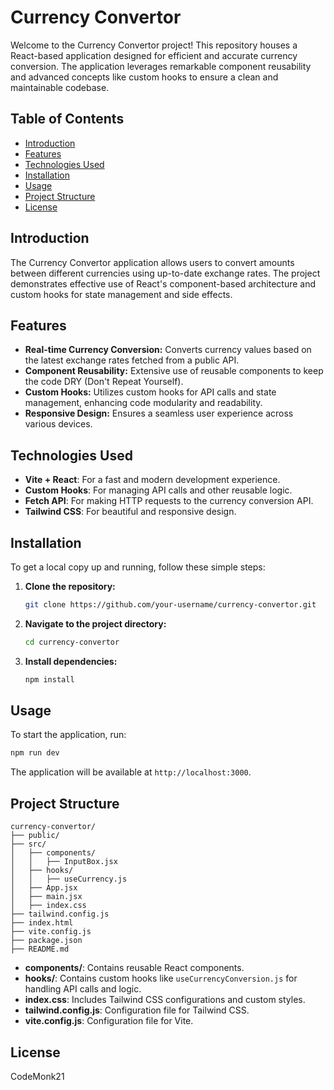 # Currency Convertor

Welcome to the Currency Convertor project! This repository houses a React-based application designed for efficient and accurate currency conversion. The application leverages remarkable component reusability and advanced concepts like custom hooks to ensure a clean and maintainable codebase.

## Table of Contents

- [Introduction](#introduction)
- [Features](#features)
- [Technologies Used](#technologies-used)
- [Installation](#installation)
- [Usage](#usage)
- [Project Structure](#project-structure)
- [License](#license)

## Introduction

The Currency Convertor application allows users to convert amounts between different currencies using up-to-date exchange rates. The project demonstrates effective use of React's component-based architecture and custom hooks for state management and side effects.

## Features

- **Real-time Currency Conversion:** Converts currency values based on the latest exchange rates fetched from a public API.
- **Component Reusability:** Extensive use of reusable components to keep the code DRY (Don't Repeat Yourself).
- **Custom Hooks:** Utilizes custom hooks for API calls and state management, enhancing code modularity and readability.
- **Responsive Design:** Ensures a seamless user experience across various devices.

## Technologies Used

- **Vite + React**: For a fast and modern development experience.
- **Custom Hooks**: For managing API calls and other reusable logic.
- **Fetch API**: For making HTTP requests to the currency conversion API.
- **Tailwind CSS**: For beautiful and responsive design.

## Installation

To get a local copy up and running, follow these simple steps:

1. **Clone the repository:**
   ```sh
   git clone https://github.com/your-username/currency-convertor.git
   ```
2. **Navigate to the project directory:**
   ```sh
   cd currency-convertor
   ```
3. **Install dependencies:**
   ```sh
   npm install
   ```

## Usage

To start the application, run:
```sh
npm run dev
```
The application will be available at `http://localhost:3000`.

## Project Structure

```
currency-convertor/
├── public/
├── src/
│   ├── components/
│   │   ├── InputBox.jsx
│   ├── hooks/
│   │   ├── useCurrency.js
│   ├── App.jsx
│   ├── main.jsx
│   ├── index.css
├── tailwind.config.js
├── index.html
├── vite.config.js
├── package.json
├── README.md
```

- **components/**: Contains reusable React components.
- **hooks/**: Contains custom hooks like `useCurrencyConversion.js` for handling API calls and logic.
- **index.css**: Includes Tailwind CSS configurations and custom styles.
- **tailwind.config.js**: Configuration file for Tailwind CSS.
- **vite.config.js**: Configuration file for Vite.

## License

CodeMonk21
